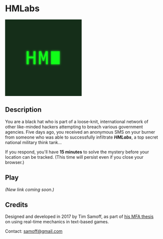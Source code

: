 # HMLabs
<img src="https://github.com/timsamoff/HMLabs/blob/master/site/android-chrome-192x192.png?raw=true" width="250px" alt="HMLabs">

## Description
You are a black hat who is part of a loose-knit, international network of other like-minded hackers attempting to breach various government agencies. Five days ago, you received an anonymous SMS on your burner from someone who was able to successfully infiltrate ***HMLabs***, a top secret national military think tank...

If you respond, you'll have **15 minutes** to solve the mystery before your location can be tracked. (This time will persist even if you close your browser.)

## Play
*(New link coming soon.)*

## Credits
Designed and developed in 2017 by Tim Samoff, as part of [his MFA thesis](https://library.scad.edu/search?/asamoff/asamoff/1,2,2,E/frameset&FF=asamoff%20timothy&1,1,/indexsort=-) on using real-time mechanics in text-based games.

Contact: [samoff@gmail.com](mailto:samoff@gmail.com)
